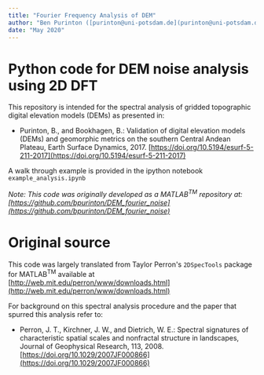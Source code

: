 ```yaml
---
title: "Fourier Frequency Analysis of DEM"
author: "Ben Purinton ([purinton@uni-potsdam.de](purinton@uni-potsdam.de))"
date: "May 2020"
---
```


# Python code for DEM noise analysis using 2D DFT

This repository is intended for the spectral analysis of gridded topographic digital elevation models (DEMs) as presented in:

* Purinton, B., and Bookhagen, B.: Validation of digital elevation models (DEMs) and geomorphic metrics on the southern Central Andean Plateau, Earth Surface Dynamics, 2017. [https://doi.org/10.5194/esurf-5-211-2017](https://doi.org/10.5194/esurf-5-211-2017)

A walk through example is provided in the ipython notebook ```example_analysis.ipynb```

*Note: This code was originally developed as a MATLAB<sup>TM</sup> repository at: [https://github.com/bpurinton/DEM_fourier_noise](https://github.com/bpurinton/DEM_fourier_noise)*

# Original source

This code was largely translated from Taylor Perron's ```2DSpecTools``` package for MATLAB<sup>TM</sup> available at [http://web.mit.edu/perron/www/downloads.html](http://web.mit.edu/perron/www/downloads.html)

For background on this spectral analysis procedure and the paper that spurred this analysis refer to: 

* Perron, J. T., Kirchner, J. W., and Dietrich, W. E.: Spectral signatures of characteristic spatial scales and nonfractal structure in landscapes, Journal of Geophysical Research, 113, 2008. [https://doi.org/10.1029/2007JF000866](https://doi.org/10.1029/2007JF000866)

